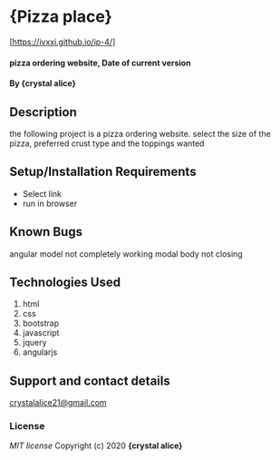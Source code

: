 # {Pizza place}
[https://ivxxi.github.io/ip-4/]
#### pizza ordering website, Date of current version
#### By **{crystal alice}**
## Description
the following project is a pizza ordering website. select the size of the pizza, preferred crust type and the toppings wanted

## Setup/Installation Requirements
* Select link
* run in browser
## Known Bugs
angular model not completely working
modal body not closing
## Technologies Used
1. html
2. css
3. bootstrap
4. javascript
5. jquery
6. angularjs
## Support and contact details
crystalalice21@gmail.com
### License
*MIT license*
Copyright (c) 2020 **{crystal alice}**

